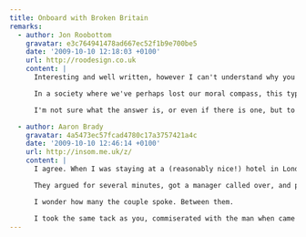 ```yaml
---
title: Onboard with Broken Britain
remarks:
  - author: Jon Roobottom
    gravatar: e3c764941478ad667ec52f1b9e700be5
    date: '2009-10-10 12:18:03 +0100'
    url: http://roodesign.co.uk
    content: |
      Interesting and well written, however I can't understand why you've taken the 'Broken Britain' stance. Is this a phenomenon restricted just to the UK? Perhaps, but I don't think so. I agree with you totally that this type of behaviour is unacceptable and systemic of too much alcohol -- but I think it's more than that.

      In a society where we've perhaps lost our moral compass, this type of behaviour becomes acceptable and is passed on from one generation to the next. People simply don't have the understanding that it's wrong to hurl abuse at each other.

      I'm not sure what the answer is, or even if there is one, but to attribute this solely to Britain is a gross disservice to the (still) majority of it's people. Its the Sun news paper mentality: "Broken Britain", where the government is out to get us and society is breaking down at the seams. Sensationalist garbage.

  - author: Aaron Brady
    gravatar: 4a5473ec57fcad4780c17a3757421a4c
    date: '2009-10-10 12:46:14 +0100'
    url: http://insom.me.uk/z/
    content: |
      I agree. When I was staying at a (reasonably nice!) hotel in London a man and his wife tore into the person tending the bar because he didn't have appropriate notes and wanted to give them 5 x £1 coins. I can see this is inconvenient, but at the end of the day, it's tender.

      They argued for several minutes, got a manager called over, and previously used talked loudly about "cheap immigrant labour". This was frustrating, watching on, because (while I have no serious problem with cheap immigrant labour, per se) the man tending bar had a badge on showing he spoke four major European languages, alongside English; it's long been the tradition in hotels to employ multilingual people, many of whom are foreign.

      I wonder how many the couple spoke. Between them.

      I took the same tack as you, commiserated with the man when came around to serve me, said I perfectly understood the delay and thanked him for serving me.
---
```

